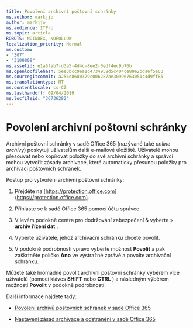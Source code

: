 ```yaml
---
title: Povolení archivní poštovní schránky
ms.author: markjjo
author: markjjo
ms.audience: ITPro
ms.topic: article
ROBOTS: NOINDEX, NOFOLLOW
localization_priority: Normal
ms.custom:
- "307"
- "3100008"
ms.assetid: e1a5fab7-d3a5-4d4c-8ee2-0edf4ec9b76b
ms.openlocfilehash: 5ee3bcc9ea1c4734958d5c404ce89e2bda6f5e63
ms.sourcegitcommit: a256e8680379c006287ae30996763051c4d9ff85
ms.translationtype: MT
ms.contentlocale: cs-CZ
ms.lasthandoff: 09/04/2019
ms.locfileid: "36736282"
---
```

# <a name="enable-an-archive-mailbox"></a>Povolení archivní poštovní schránky

Archivní poštovní schránky v sadě Office 365 (nazývané také *online archivy*) poskytují uživatelům další e-mailové úložiště. Uživatelé mohou přesouvat nebo kopírovat položky do své archivní schránky a správci mohou vytvořit zásady archivace, které automaticky přesunou položky pro archivaci poštovních schránek.
  
Postup pro vytvoření archivní poštovní schránky:
  
1. Přejděte na [https://protection.office.com](https://protection.office.com).

2. Přihlaste se k sadě Office 365 pomocí účtu správce.

3. V levém podokně centra pro dodržování zabezpečení &amp; vyberte \> **archiv** **řízení dat** .

4. Vyberte uživatele, jehož archivační schránku chcete povolit.

5. V podokně podrobností vpravo vyberte možnost **Povolit** a pak zaškrtněte políčko **Ano** ve výstražné zprávě a povolte archivační schránku.

Můžete také hromadně povolit archivní poštovní schránky výběrem více uživatelů (pomocí kláves **SHIFT** nebo **CTRL** ) a následným výběrem možnosti **Povolit** v podokně podrobností.
  
Další informace najdete tady:
  
- [Povolení archivů poštovních schránek v sadě Office 365](https://docs.microsoft.com/office365/securitycompliance/enable-archive-mailboxes)

- [Nastavení zásad archivace a odstranění v sadě Office 365](https://docs.microsoft.com//office365/securitycompliance/set-up-an-archive-and-deletion-policy-for-mailboxes)

